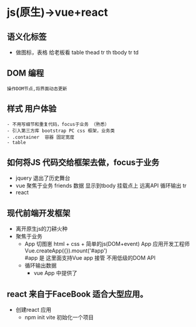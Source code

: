 # js(原生)->vue+react


## 语义化标签
   - 做图标，表格 给老板看
   table
      thead
         tr
            th
      tbody
         tr
            td


## DOM 编程
    操作DOM节点,将界面动态更新


## 样式    用户体验
    - 不用写细节和重复代码，focus于业务 （熟悉）
    - 引入第三方库 bootstrap PC css 框架，业务类
    - .container  容器 固定宽度
    - table
        
           
## 如何将JS 代码交给框架去做，focus于业务
- jquery 退出了历史舞台
- vue 
    聚焦于业务
    friends 数据
    显示到tbody 挂载点上
    远离API  循环输出 tr 
- react
   
## 现代前端开发框架
- 离开原生js的刀耕火种
- 聚焦于业务
    - App 
    切图崽 html + css + 简单的js(DOM+event)
    App 应用开发工程师
    Vue.createApp({}).mount('#app')  
    #app 是 这里面支持Vue app 接管
    不用低级的DOM API
    - 循环输出数据
        - vue App 中提供了




## react 来自于FaceBook 适合大型应用。
- 创建react 应用 
    - npm init vite 初始化一个项目